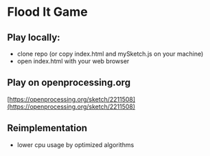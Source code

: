 # Flood It Game

## Play locally:

- clone repo (or copy index.html and mySketch.js on your machine)
- open index.html with your web browser

## Play on openprocessing.org

[https://openprocessing.org/sketch/2211508](https://openprocessing.org/sketch/2211508)

## Reimplementation

- lower cpu usage by optimized algorithms
